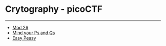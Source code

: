# Crytography - picoCTF
------------
- [Mod 26](./Mod26/README.md)
- [Mind your Ps and Qs](./MindyourPsandQs/README.md)
- [Easy Peasy](./EasyPeasy/README.md)
